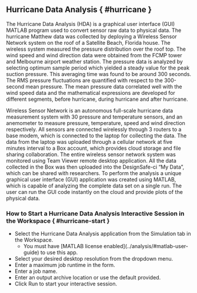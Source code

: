 ## Hurricane Data Analysis { #hurricane }

The Hurricane Data Analysis (HDA) is a graphical user interface (GUI) MATLAB program used to convert sensor raw data to physical data. The hurricane Matthew data was collected by deploying a Wireless Sensor Network system on the roof of a Satellite Beach, Florida house. The wireless system measured the pressure distribution over the roof top. The wind speed and wind direction data were obtained from the FCMP tower and Melbourne airport weather station. The pressure data is analyzed by selecting optimum sample period which yielded a steady value for the peak suction pressure. This averaging time was found to be around 300 seconds. The RMS pressure fluctuations are quantified with respect to the 300-second mean pressure. The mean pressure data correlated well with the wind speed data and the mathematical expressions are developed for different segments, before hurricane, during hurricane and after hurricane.

Wireless Sensor Network is an autonomous full-scale hurricane data measurement system with 30 pressure and temperature sensors, and an anemometer to measure pressure, temperature, speed and wind direction respectively. All sensors are connected wirelessly through 3 routers to a base modem, which is connected to the laptop for collecting the data. The data from the laptop was uploaded through a cellular network at five minutes interval to a Box account, which provides cloud storage and file sharing collaboration. The entire wireless sensor network system was monitored using Team Viewer remote desktop application. All the data collected in the Box was then uploaded into the DesignSafe-ci “My Data”, which can be shared with researchers. To perform the analysis a unique graphical user interface (GUI) application was created using MATLAB, which is capable of analyzing the complete data set on a single run. The user can run the GUI code instantly on the cloud and provide plots of the physical data.

### How to Start a Hurricane Data Analysis Interactive Session in the Workspace { #hurricane-start }

<ul>
	<li>Select the Hurricane Data Analysis application from the Simulation tab in the Workspace. 
	<ul>
		<li>You must have [MATLAB license enabled](../analysis/#matlab-user-guide) to use this app.</li>
	</ul>
	</li>
	<li>Select your desired desktop resolution from the dropdown menu.</li>
	<li>Enter a maximum job runtime in the form. </li>
	<li>Enter a job name.</li>
	<li>Enter an output archive location or use the default provided.</li>
	<li>Click Run to start your interactive session.</li>
</ul>
